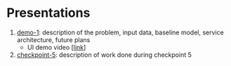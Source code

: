 # Presentations

1. [demo-1](./demo-1.pdf): description of the problem, input data, baseline model, service architecture, future plans
     * UI demo video [[link](https://drive.google.com/file/d/1auBkzydNSZOOMXpopJ9MKEvc6L8ocTr1/view?usp=sharing)]
3. [checkpoint-5](./checkpoint_5.pdf): description of work done during checkpoint 5
